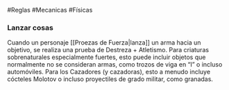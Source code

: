 #Reglas #Mecanicas #Físicas

### Lanzar cosas

Cuando un personaje [[Proezas de Fuerza|lanza]] un arma hacia un objetivo, se realiza una prueba de Destreza + Atletismo. Para criaturas sobrenaturales especialmente fuertes, esto puede incluir objetos que normalmente no se consideran armas, como trozos de viga en “I” o incluso automóviles. Para los Cazadores (y cazadoras), esto a menudo incluye cócteles Molotov o incluso proyectiles de grado militar, como granadas.